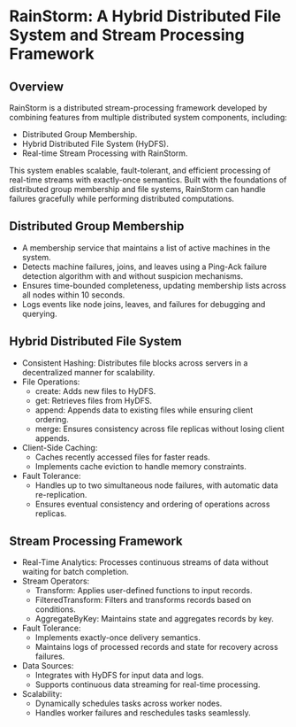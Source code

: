 # RainStorm: A Hybrid Distributed File System and Stream Processing Framework

## Overview

RainStorm is a distributed stream-processing framework developed by combining features from multiple distributed system components, including:
- Distributed Group Membership.
- Hybrid Distributed File System (HyDFS).
- Real-time Stream Processing with RainStorm.

This system enables scalable, fault-tolerant, and efficient processing of real-time streams with exactly-once semantics. Built with the foundations of distributed group membership and file systems, RainStorm can handle failures gracefully while performing distributed computations.

## Distributed Group Membership
- A membership service that maintains a list of active machines in the system.
- Detects machine failures, joins, and leaves using a Ping-Ack failure detection algorithm with and without suspicion mechanisms.
- Ensures time-bounded completeness, updating membership lists across all nodes within 10 seconds.
- Logs events like node joins, leaves, and failures for debugging and querying.

## Hybrid Distributed File System 
- Consistent Hashing: Distributes file blocks across servers in a decentralized manner for scalability.
- File Operations:
    - create: Adds new files to HyDFS.
    - get: Retrieves files from HyDFS.
    - append: Appends data to existing files while ensuring client ordering.
    - merge: Ensures consistency across file replicas without losing client appends.
- Client-Side Caching:
    - Caches recently accessed files for faster reads.
    - Implements cache eviction to handle memory constraints.
- Fault Tolerance:
    - Handles up to two simultaneous node failures, with automatic data re-replication.
    - Ensures eventual consistency and ordering of operations across replicas.

## Stream Processing Framework 
- Real-Time Analytics: Processes continuous streams of data without waiting for batch completion.
- Stream Operators:
  - Transform: Applies user-defined functions to input records.
  - FilteredTransform: Filters and transforms records based on conditions.
  - AggregateByKey: Maintains state and aggregates records by key.
- Fault Tolerance:
  - Implements exactly-once delivery semantics.
  - Maintains logs of processed records and state for recovery across failures.
- Data Sources:
    - Integrates with HyDFS for input data and logs.
    - Supports continuous data streaming for real-time processing.
- Scalability:
    - Dynamically schedules tasks across worker nodes.
    - Handles worker failures and reschedules tasks seamlessly.
